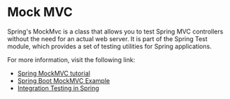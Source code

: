 # Mock MVC

Spring's MockMvc is a class that allows you to test Spring MVC controllers without the need for an actual web server. It is part of the Spring Test module, which provides a set of testing utilities for Spring applications.


For more information, visit the following link:

- [Spring MockMVC tutorial](https://zetcode.com/spring/mockmvc/)
- [Spring Boot MockMVC Example](https://howtodoinjava.com/spring-boot2/testing/spring-boot-mockmvc-example/)
- [Integration Testing in Spring](baeldung.com/integration-testing-in-spring)


